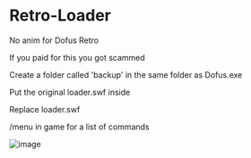 # Retro-Loader
No anim for Dofus Retro

If you paid for this you got scammed

Create a folder called 'backup' in the same folder as Dofus.exe

Put the original loader.swf inside

Replace loader.swf

/menu in game for a list of commands

![image](https://user-images.githubusercontent.com/30935238/160092599-b0332085-920a-4b09-a5b3-66f36c2c92d4.png)
